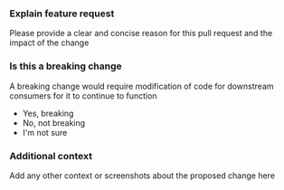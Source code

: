 ### Explain feature request

Please provide a clear and concise reason for this pull request and the impact of the change

### Is this a breaking change

A breaking change would require modification of code for downstream consumers for it to continue to function

 * Yes, breaking
 * No, not breaking
 * I'm not sure

### Additional context

Add any other context or screenshots about the proposed change here
